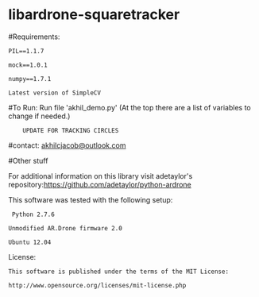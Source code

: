 # libardrone-squaretracker

#Requirements:

    PIL==1.1.7
  
    mock==1.0.1
   
    numpy==1.7.1
  
    Latest version of SimpleCV

#To Run:
  Run file 'akhil_demo.py'
  (At the top there are a list of variables to change if needed.)
  
        UPDATE FOR TRACKING CIRCLES
  
#contact:
      akhilcjacob@outlook.com

#Other stuff
 
  For additional information on this library visit adetaylor's repository:https://github.com/adetaylor/python-ardrone

  This software was tested with the following setup:
  
     Python 2.7.6
  
    Unmodified AR.Drone firmware 2.0
  
    Ubuntu 12.04

  License:

    This software is published under the terms of the MIT License:

    http://www.opensource.org/licenses/mit-license.php
